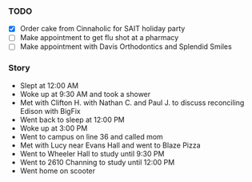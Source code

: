### TODO

- [x]  Order cake from Cinnaholic for SAIT holiday party
- [ ]  Make appointment to get flu shot at a pharmacy
- [ ]  Make appointment with Davis Orthodontics and Splendid Smiles

### Story

- Slept at 12:00 AM
- Woke up at 9:30 AM and took a shower
- Met with Clifton H. with Nathan C. and Paul J. to discuss reconciling Edison with BigFix 
- Went back to sleep at 12:00 PM
- Woke up at 3:00 PM
- Went to campus on line 36 and called mom
- Met with Lucy near Evans Hall and went to Blaze Pizza
- Went to Wheeler Hall to study until 9:30 PM
- Went to 2610 Channing to study until 12:00 PM
- Went home on scooter